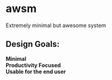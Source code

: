 # awsm
Extremely minimal but awesome system

## Design Goals:
**Minimal**<br>
**Productivity Focused**<br>
**Usable for the end user**<br>
